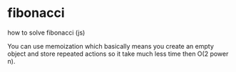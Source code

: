 # fibonacci

how to solve fibonacci (js)

You can use memoization which basically means you create an empty object and store repeated actions so it take much less time then O(2 power n).
